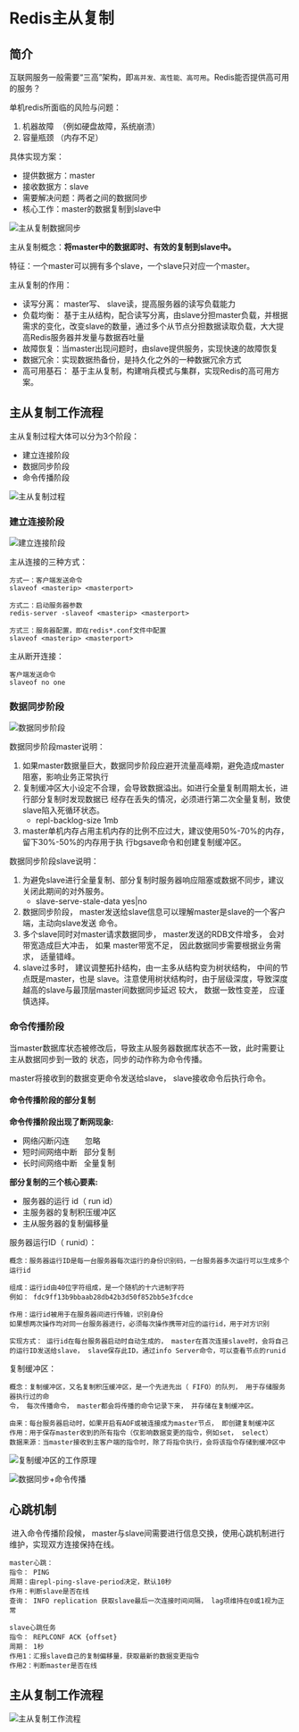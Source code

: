 # Redis主从复制

## 简介

互联网服务一般需要“三高”架构，即`高并发、高性能、高可用`。Redis能否提供高可用的服务？

单机redis所面临的风险与问题：
1. 机器故障  （例如硬盘故障，系统崩溃）
2. 容量瓶颈 （内存不足）

具体实现方案：

* 提供数据方：master
* 接收数据方：slave
* 需要解决问题：两者之间的数据同步
* 核心工作：master的数据复制到slave中

![主从复制数据同步](./images/主从复制数据同步.png)

主从复制概念：**将master中的数据即时、有效的复制到slave中。**

特征：一个master可以拥有多个slave，一个slave只对应一个master。

主从复制的作用：

* 读写分离： master写、 slave读，提高服务器的读写负载能力
* 负载均衡： 基于主从结构，配合读写分离，由slave分担master负载，并根据需求的变化，改变slave的数量，通过多个从节点分担数据读取负载，大大提高Redis服务器并发量与数据吞吐量
* 故障恢复：当master出现问题时，由slave提供服务，实现快速的故障恢复
* 数据冗余：实现数据热备份，是持久化之外的一种数据冗余方式
* 高可用基石： 基于主从复制，构建哨兵模式与集群，实现Redis的高可用方案。

## 主从复制工作流程

主从复制过程大体可以分为3个阶段：

* 建立连接阶段
* 数据同步阶段
* 命令传播阶段

![主从复制过程](./images/主从复制过程.png)

### 建立连接阶段

![建立连接阶段](./images/建立连接阶段.png)

主从连接的三种方式：
```
方式一：客户端发送命令
slaveof <masterip> <masterport>

方式二：启动服务器参数
redis-server -slaveof <masterip> <masterport>

方式三：服务器配置，即在redis*.conf文件中配置
slaveof <masterip> <masterport>
```

主从断开连接：
```
客户端发送命令
slaveof no one
```

### 数据同步阶段

![数据同步阶段](./images/数据同步阶段.png)

数据同步阶段master说明：

1. 如果master数据量巨大，数据同步阶段应避开流量高峰期，避免造成master阻塞，影响业务正常执行
2. 复制缓冲区大小设定不合理，会导致数据溢出。如进行全量复制周期太长，进行部分复制时发现数据已
经存在丢失的情况，必须进行第二次全量复制，致使slave陷入死循环状态。
     - repl-backlog-size 1mb
3. master单机内存占用主机内存的比例不应过大，建议使用50%-70%的内存，留下30%-50%的内存用于执
行bgsave命令和创建复制缓冲区。

数据同步阶段slave说明：

1. 为避免slave进行全量复制、部分复制时服务器响应阻塞或数据不同步，建议关闭此期间的对外服务。
     - slave-serve-stale-data yes|no
2. 数据同步阶段， master发送给slave信息可以理解master是slave的一个客户端，主动向slave发送
命令。
3. 多个slave同时对master请求数据同步， master发送的RDB文件增多， 会对带宽造成巨大冲击， 如果
master带宽不足， 因此数据同步需要根据业务需求， 适量错峰。
4. slave过多时， 建议调整拓扑结构，由一主多从结构变为树状结构， 中间的节点既是master，也是
slave。注意使用树状结构时，由于层级深度，导致深度越高的slave与最顶层master间数据同步延迟
较大， 数据一致性变差， 应谨慎选择。

### 命令传播阶段

当master数据库状态被修改后，导致主从服务器数据库状态不一致，此时需要让主从数据同步到一致的
状态，同步的动作称为命令传播。

master将接收到的数据变更命令发送给slave， slave接收命令后执行命令。

#### 命令传播阶段的部分复制

**命令传播阶段出现了断网现象:**

* 网络闪断闪连       忽略
* 短时间网络中断   部分复制
* 长时间网络中断   全量复制

**部分复制的三个核心要素:**

* 服务器的运行 id（ run id）
* 主服务器的复制积压缓冲区
* 主从服务器的复制偏移量

服务器运行ID（ runid）：
```
概念：服务器运行ID是每一台服务器每次运行的身份识别码，一台服务器多次运行可以生成多个运行id

组成：运行id由40位字符组成，是一个随机的十六进制字符
例如： fdc9ff13b9bbaab28db42b3d50f852bb5e3fcdce

作用：运行id被用于在服务器间进行传输，识别身份
如果想两次操作均对同一台服务器进行，必须每次操作携带对应的运行id，用于对方识别

实现方式： 运行id在每台服务器启动时自动生成的， master在首次连接slave时，会将自己的运行ID发送给slave， slave保存此ID，通过info Server命令，可以查看节点的runid
```

复制缓冲区：
```
概念：复制缓冲区，又名复制积压缓冲区，是一个先进先出（ FIFO）的队列， 用于存储服务器执行过的命
令， 每次传播命令， master都会将传播的命令记录下来， 并存储在复制缓冲区。

由来：每台服务器启动时，如果开启有AOF或被连接成为master节点， 即创建复制缓冲区
作用：用于保存master收到的所有指令（仅影响数据变更的指令，例如set， select）
数据来源：当master接收到主客户端的指令时，除了将指令执行，会将该指令存储到缓冲区中
```

![复制缓冲区的工作原理](./images/复制缓冲区的工作原理.png)

![数据同步+命令传播](./images/数据同步+命令传播.png)

## 心跳机制​​

 进入命令传播阶段候， master与slave间需要进行信息交换，使用心跳机制进行维护，实现双方连接保持在线。

```
master心跳：
指令： PING
周期：由repl-ping-slave-period决定，默认10秒
作用：判断slave是否在线
查询： INFO replication 获取slave最后一次连接时间间隔， lag项维持在0或1视为正常

slave心跳任务
指令： REPLCONF ACK {offset}
周期： 1秒
作用1：汇报slave自己的复制偏移量，获取最新的数据变更指令
作用2：判断master是否在线
```

## 主从复制工作流程

![主从复制工作流程](./images/主从复制工作流程.png)